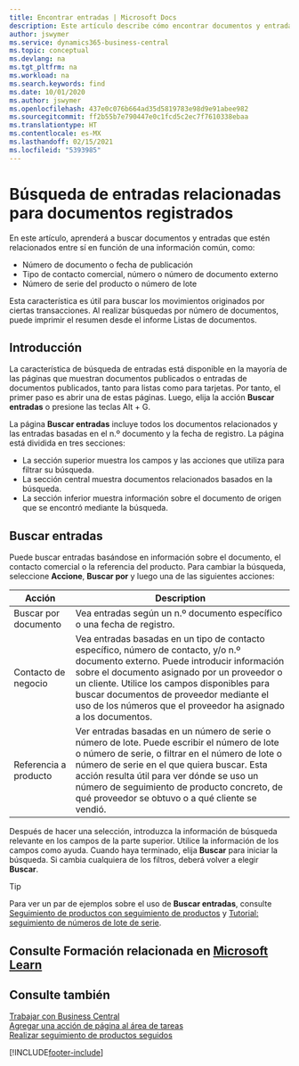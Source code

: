 ```yaml
---
title: Encontrar entradas | Microsoft Docs
description: Este artículo describe cómo encontrar documentos y entradas que están relacionadas
author: jswymer
ms.service: dynamics365-business-central
ms.topic: conceptual
ms.devlang: na
ms.tgt_pltfrm: na
ms.workload: na
ms.search.keywords: find
ms.date: 10/01/2020
ms.author: jswymer
ms.openlocfilehash: 437e0c076b664ad35d5819783e98d9e91abee982
ms.sourcegitcommit: ff2b55b7e790447e0c1fcd5c2ec7f7610338ebaa
ms.translationtype: HT
ms.contentlocale: es-MX
ms.lasthandoff: 02/15/2021
ms.locfileid: "5393985"
---
```

# <a name="finding-related-entries-for-posted-documents"></a>Búsqueda de entradas relacionadas para documentos registrados 

En este artículo, aprenderá a buscar documentos y entradas que estén relacionados entre sí en función de una información común, como:

- Número de documento o fecha de publicación
- Tipo de contacto comercial, número o número de documento externo
- Número de serie del producto o número de lote

Esta característica es útil para buscar los movimientos originados por ciertas transacciones. Al realizar búsquedas por número de documentos, puede imprimir el resumen desde el informe Listas de documentos.

## <a name="get-started"></a>Introducción

La característica de búsqueda de entradas está disponible en la mayoría de las páginas que muestran documentos publicados o entradas de documentos publicados, tanto para listas como para tarjetas. Por tanto, el primer paso es abrir una de estas páginas. Luego, elija la acción **Buscar entradas** o presione las teclas Alt + G.

La página **Buscar entradas** incluye todos los documentos relacionados y las entradas basadas en el n.º documento y la fecha de registro. La página está dividida en tres secciones:

- La sección superior muestra los campos y las acciones que utiliza para filtrar su búsqueda.
- La sección central muestra documentos relacionados basados en la búsqueda.
- La sección inferior muestra información sobre el documento de origen que se encontró mediante la búsqueda.


<!--
 There are two ways to open this page:

- Choose the ![Lightbulb that opens the Tell Me feature](media/ui-search/search_small.png "Tell me what you want to do") icon, enter **Find Entries**, and then choose the related link.

    With this way, the **Find Entries** page might be empty, and you'll have to start searching for entries from scratch.
    
- Open a page that displays posted documents or posted documents entries, either a list or a card. Then, locate and select the **Find Entries** action.

    With this way, the **Find Entries**, page will include all related documents and entries based on the document no. and posting date.


    > [!TIP]
    > If you are on a page that has the **Find Entries** action, press crtl+G to open the **Find Entries** page directly. 
-->

## <a name="search-for-entries"></a>Buscar entradas

Puede buscar entradas basándose en información sobre el documento, el contacto comercial o la referencia del producto. Para cambiar la búsqueda, seleccione **Accione**, **Buscar por** y luego una de las siguientes acciones:

|Acción|Description|
|------|-----------|
|Buscar por documento|Vea entradas según un n.º documento específico o una fecha de registro.|
|Contacto de negocio |Vea entradas basadas en un tipo de contacto específico, número de contacto, y/o n.º documento externo. Puede introducir información sobre el documento asignado por un proveedor o un cliente. Utilice los campos disponibles para buscar documentos de proveedor mediante el uso de los números que el proveedor ha asignado a los documentos.|
|Referencia a producto|Ver entradas basadas en un número de serie o número de lote. Puede escribir el número de lote o número de serie, o filtrar en el número de lote o número de serie en el que quiera buscar. Esta acción resulta útil para ver dónde se uso un número de seguimiento de producto concreto, de qué proveedor se obtuvo o a qué cliente se vendió.|

Después de hacer una selección, introduzca la información de búsqueda relevante en los campos de la parte superior. Utilice la información de los campos como ayuda. Cuando haya terminado, elija **Buscar** para iniciar la búsqueda. Si cambia cualquiera de los filtros, deberá volver a elegir **Buscar**.

> [!TIP]
> Para ver un par de ejemplos sobre el uso de **Buscar entradas**, consulte [Seguimiento de productos con seguimiento de productos](inventory-how-to-trace-item-tracked-items.md) y [Tutorial: seguimiento de números de lote de serie](walkthrough-tracing-serial-lot-numbers.md).

## <a name="see-related-training-at-microsoft-learn"></a>Consulte Formación relacionada en [Microsoft Learn](/learn/modules/user-interface-dynamics-365-business-central/index)

## <a name="see-also"></a>Consulte también

[Trabajar con Business Central](ui-work-product.md)  
[Agregar una acción de página al área de tareas](ui-bookmarks.md)  
[Realizar seguimiento de productos seguidos](inventory-how-to-trace-item-tracked-items.md)  


[!INCLUDE[footer-include](includes/footer-banner.md)]